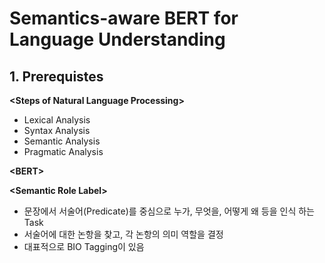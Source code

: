 # Semantics-aware BERT for Language Understanding



## 1. Prerequistes

__<Steps of Natural Language Processing\>__

- Lexical Analysis
- Syntax Analysis
- Semantic Analysis
- Pragmatic Analysis



__<BERT\>__

__<Semantic Role Label\>__

- 문장에서 서술어(Predicate)를 중심으로 누가, 무엇을, 어떻게 왜 등을 인식 하는 Task
- 서술어에 대한 논항을 찾고, 각 논항의 의미 역할을 결정
- 대표적으로 BIO Tagging이 있음

